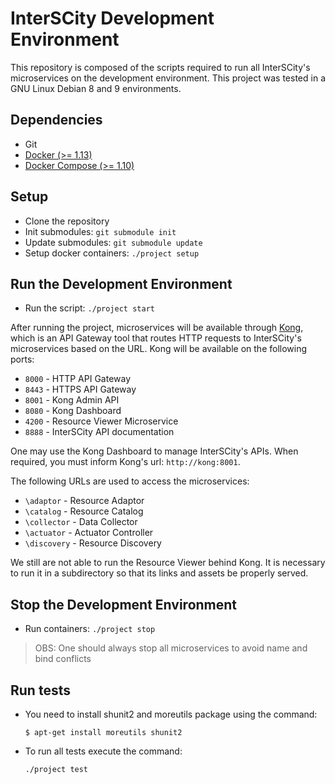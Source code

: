 # InterSCity Development Environment

This repository is composed of the scripts required to run all InterSCity's
microservices on the development environment. 
This project was tested in a GNU Linux Debian 8 and 9
environments.

## Dependencies

* Git
* [Docker (>= 1.13)](https://www.docker.com/)
* [Docker Compose (>= 1.10)](https://docs.docker.com/compose/)

## Setup

* Clone the repository
* Init submodules:
  `git submodule init`
* Update submodules:
  `git submodule update`
* Setup docker containers:
  `./project setup`

## Run the Development Environment

* Run the script:
  `./project start`

After running the project, microservices will be available through
[Kong](https://getkong.org/), which is an API Gateway tool that routes 
HTTP requests to InterSCity's microservices based on the URL.
Kong will be available on the following ports:
* `8000` - HTTP API Gateway
* `8443` - HTTPS API Gateway
* `8001` - Kong Admin API
* `8080` - Kong Dashboard
* `4200` - Resource Viewer Microservice
* `8888` - InterSCity API documentation

One may use the Kong Dashboard to manage InterSCity's APIs. When required,
you must inform Kong's url: `http://kong:8001`.

The following URLs are used to access the microservices:
* `\adaptor` - Resource Adaptor
* `\catalog` - Resource Catalog
* `\collector` - Data Collector
* `\actuator` - Actuator Controller
* `\discovery` - Resource Discovery

We still are not able to run the Resource Viewer behind Kong. It is necessary
to run it in a subdirectory so that its links and assets be properly served.

## Stop the Development Environment

* Run containers:
  `./project stop`

> OBS: One should always stop all microservices to avoid name and bind conflicts

## Run tests

* You need to install shunit2 and moreutils package using the command:

    `$ apt-get install moreutils shunit2`

* To run all tests execute the command:

    `./project test`
